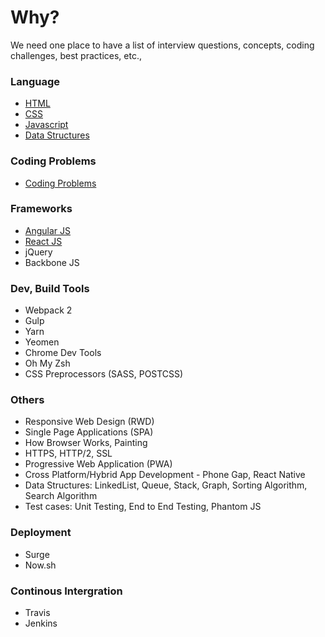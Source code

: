 # Why?
We need one place to have a list of interview questions, concepts, coding challenges, best practices, etc.,

### Language
- [HTML](https://github.com/FuelFrontend/Frontend-Developer-Interview-Preparation/tree/master/HTML)
- [CSS](https://github.com/FuelFrontend/Frontend-Developer-Interview-Preparation/tree/master/CSS)
- [Javascript](https://github.com/FuelFrontend/Frontend-Developer-Interview-Preparation/tree/master/Javascript)
- [Data Structures](https://github.com/FuelFrontend/Frontend-Developer-Interview-Preparation/tree/master/Data%20Structures)

### Coding Problems

- [Coding Problems](https://github.com/FuelFrontend/Frontend-Developer-Interview-Preparation/tree/master/Coding%20Problems)

### Frameworks
- [Angular JS](https://github.com/FuelFrontend/Frontend-Developer-Interview-Preparation/tree/master/Frameworks/AngularJS)
- [React JS](https://github.com/FuelFrontend/Frontend-Developer-Interview-Preparation/tree/master/Frameworks/ReactJS)
- jQuery
- Backbone JS

### Dev, Build Tools
- Webpack 2
- Gulp
- Yarn
- Yeomen
- Chrome Dev Tools
- Oh My Zsh
- CSS Preprocessors (SASS, POSTCSS)

### Others
- Responsive Web Design (RWD)
- Single Page Applications (SPA)
- How Browser Works, Painting
- HTTPS, HTTP/2, SSL
- Progressive Web Application (PWA)
- Cross Platform/Hybrid App Development - Phone Gap, React Native
- Data Structures: LinkedList, Queue, Stack, Graph, Sorting Algorithm, Search Algorithm
- Test cases: Unit Testing, End to End Testing, Phantom JS

### Deployment
- Surge
- Now.sh

### Continous Intergration
- Travis
- Jenkins

